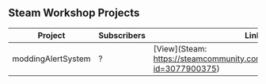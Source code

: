 ## Steam Workshop Projects

<!-- START:WORKSHOP -->

| Project | Subscribers | Link |
|---------|-------------|------|
| moddingAlertSystem | ? | [View](Steam: https://steamcommunity.com/sharedfiles/filedetails/?id=3077900375) |

<!-- END:WORKSHOP -->